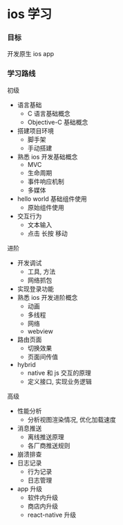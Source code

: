# ios 学习

### 目标

开发原生 ios app

### 学习路线

初级
  - 语言基础
    - C 语言基础概念
    - Objective-C 基础概念
  - 搭建项目环境
    - 脚手架
    - 手动搭建
  - 熟悉 ios 开发基础概念
    - MVC
    - 生命周期
    - 事件响应机制
    - 多媒体
  - hello world 基础组件使用
    - 原始组件使用
  - 交互行为
    - 文本输入
    - 点击 长按 移动

进阶
  - 开发调试
    - 工具, 方法
    - 网络抓包
  - 实现登录功能
  - 熟悉 ios 开发进阶概念
    - 动画
    - 多线程
    - 网络
    - webview
  - 路由页面
    - 切换效果
    - 页面间传值
  - hybrid
    - native 和 js 交互的原理
    - 定义接口, 实现业务逻辑

高级
  - 性能分析
    - 分析视图渲染情况, 优化加载速度
  - 消息推送
    - 离线推送原理
    - 各厂商推送规则
  - 崩溃排查
  - 日志记录
    - 行为记录
    - 日志管理
  - app 升级
    - 软件内升级
    - 商店内升级
    - react-native 升级
